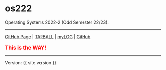 # os222
Operating Systems 2022-2 (Odd Semester 22/23).

---

[GitHub Page](https://emilyrumia.github.io/os222/) |
[TARBALL](SandBox/emilyrumia.tar.xz) |
[myLOG](TXT/mylog.txt) |
[GitHub](https://github.com/emilyrumia/os222/)
<br><br>
<span style="color:red; font-weight:bold; font-size:larger;">This is the WAY!</span>
<hr>
Version: {{ site.version }}
